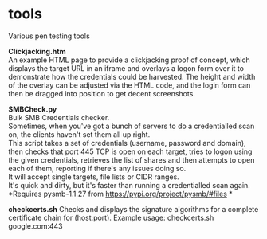 # tools
Various pen testing tools

**Clickjacking.htm**  
An example HTML page to provide a clickjacking proof of concept, which displays the target URL in 
an iframe and overlays a logon form over it to demonstrate how the credentials could be harvested.
The height and width of the overlay can be adjusted via the HTML code, and the login form 
can then be dragged into position to get decent screenshots.

**SMBCheck.py**  
Bulk SMB Credentials checker.  
Sometimes, when you've got a bunch of servers to do a credentialled scan on, the clients haven't set them all up right.  
This script takes a set of credentials (username, password and domain), then checks that port 445 TCP is open on each target, tries to logon using the given credentials, retrieves the list of shares and then attempts to open each of them, reporting if there's any issues doing so.  
It will  accept single targets, file lists or CIDR ranges.  
It's quick and dirty, but it's faster than running a credentialled scan again.  
*Requires pysmb-1.1.27 from https://pypi.org/project/pysmb/#files  * 

**checkcerts.sh**
Checks and displays the signature algorithms for a complete certificate chain for (host:port).
Example usage: checkcerts.sh google.com:443 

